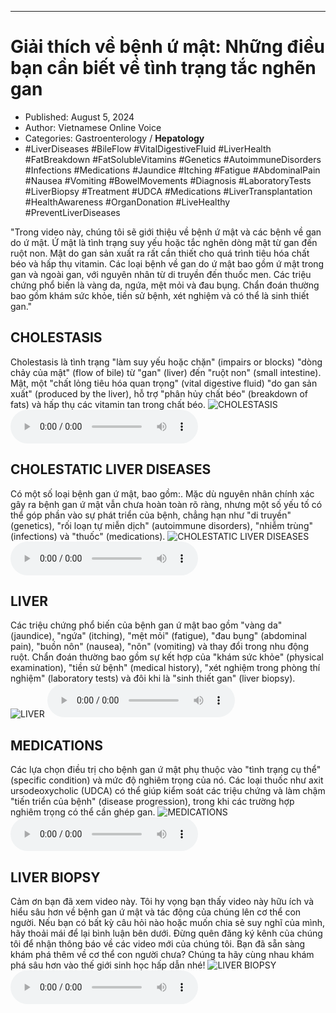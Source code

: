 
---

# Giải thích về bệnh ứ mật: Những điều bạn cần biết về tình trạng tắc nghẽn gan

- Published: August 5, 2024
- Author: Vietnamese Online Voice
- Categories: Gastroenterology / **Hepatology**
- #LiverDiseases #BileFlow #VitalDigestiveFluid #LiverHealth #FatBreakdown #FatSolubleVitamins #Genetics #AutoimmuneDisorders #Infections #Medications #Jaundice #Itching #Fatigue #AbdominalPain #Nausea #Vomiting #BowelMovements #Diagnosis #LaboratoryTests #LiverBiopsy #Treatment #UDCA #Medications #LiverTransplantation #HealthAwareness #OrganDonation #LiveHealthy #PreventLiverDiseases

"Trong video này, chúng tôi sẽ giới thiệu về bệnh ứ mật và các bệnh về gan do ứ mật. Ứ mật là tình trạng suy yếu hoặc tắc nghẽn dòng mật từ gan đến ruột non. Mật do gan sản xuất ra rất cần thiết cho quá trình tiêu hóa chất béo và hấp thụ vitamin. Các loại bệnh về gan do ứ mật bao gồm ứ mật trong gan và ngoài gan, với nguyên nhân từ di truyền đến thuốc men. Các triệu chứng phổ biến là vàng da, ngứa, mệt mỏi và đau bụng. Chẩn đoán thường bao gồm khám sức khỏe, tiền sử bệnh, xét nghiệm và có thể là sinh thiết gan."


## CHOLESTASIS

Cholestasis là tình trạng "làm suy yếu hoặc chặn" (impairs or blocks) "dòng chảy của mật" (flow of bile) từ "gan" (liver) đến "ruột non" (small intestine). Mật, một "chất lỏng tiêu hóa quan trọng" (vital digestive fluid) "do gan sản xuất" (produced by the liver), hỗ trợ "phân hủy chất béo" (breakdown of fats) và hấp thụ các vitamin tan trong chất béo.
![CHOLESTASIS](https://http-archiver-apis-production-80.schnworks.com/storage/images/transitions/2024-08-05/transition-21307766218-Montserrat-ExtraBold-1A237E.jpg)
<audio controls>
    <source src="https://http-archiver-apis-production-80.schnworks.com/storage/storage/audio/file-33587410940.mp3" type="audio/mpeg">
</audio>



## CHOLESTATIC LIVER DISEASES

Có một số loại bệnh gan ứ mật, bao gồm:. Mặc dù nguyên nhân chính xác gây ra bệnh gan ứ mật vẫn chưa hoàn toàn rõ ràng, nhưng một số yếu tố có thể góp phần vào sự phát triển của bệnh, chẳng hạn như "di truyền" (genetics), "rối loạn tự miễn dịch" (autoimmune disorders), "nhiễm trùng" (infections) và "thuốc" (medications).
![CHOLESTATIC LIVER DISEASES](https://http-archiver-apis-production-80.schnworks.com/storage/images/transitions/2024-08-05/transition--16028935692-Montserrat-SemiBold-283593.jpg)
<audio controls>
    <source src="https://http-archiver-apis-production-80.schnworks.com/storage/storage/audio/file-10372491691.mp3" type="audio/mpeg">
</audio>



## LIVER

Các triệu chứng phổ biến của bệnh gan ứ mật bao gồm "vàng da" (jaundice), "ngứa" (itching), "mệt mỏi" (fatigue), "đau bụng" (abdominal pain), "buồn nôn" (nausea), "nôn" (vomiting) và thay đổi trong nhu động ruột. Chẩn đoán thường bao gồm sự kết hợp của "khám sức khỏe" (physical examination), "tiền sử bệnh" (medical history), "xét nghiệm trong phòng thí nghiệm" (laboratory tests) và đôi khi là "sinh thiết gan" (liver biopsy).
![LIVER](https://http-archiver-apis-production-80.schnworks.com/storage/images/transitions/2024-08-05/transition-63560500951-Montserrat-Regular-9C27B0.jpg)
<audio controls>
    <source src="https://http-archiver-apis-production-80.schnworks.com/storage/storage/audio/file-15185798402.mp3" type="audio/mpeg">
</audio>



## MEDICATIONS

Các lựa chọn điều trị cho bệnh gan ứ mật phụ thuộc vào "tình trạng cụ thể" (specific condition) và mức độ nghiêm trọng của nó. Các loại thuốc như axit ursodeoxycholic (UDCA) có thể giúp kiểm soát các triệu chứng và làm chậm "tiến triển của bệnh" (disease progression), trong khi các trường hợp nghiêm trọng có thể cần ghép gan.
![MEDICATIONS](https://http-archiver-apis-production-80.schnworks.com/storage/images/transitions/2024-08-05/transition--13609417690-Montserrat-Medium-7B1FA2.jpg)
<audio controls>
    <source src="https://http-archiver-apis-production-80.schnworks.com/storage/storage/audio/file-5955844343.mp3" type="audio/mpeg">
</audio>



## LIVER BIOPSY

Cảm ơn bạn đã xem video này. Tôi hy vọng bạn thấy video này hữu ích và hiểu sâu hơn về bệnh gan ứ mật và tác động của chúng lên cơ thể con người. Nếu bạn có bất kỳ câu hỏi nào hoặc muốn chia sẻ suy nghĩ của mình, hãy thoải mái để lại bình luận bên dưới. Đừng quên đăng ký kênh của chúng tôi để nhận thông báo về các video mới của chúng tôi. Bạn đã sẵn sàng khám phá thêm về cơ thể con người chưa? Chúng ta hãy cùng nhau khám phá sâu hơn vào thế giới sinh học hấp dẫn nhé!
![LIVER BIOPSY](https://http-archiver-apis-production-80.schnworks.com/storage/images/transitions/2024-08-05/transition--20398979023-Montserrat-Thin-303F9F.jpg)
<audio controls>
    <source src="https://http-archiver-apis-production-80.schnworks.com/storage/storage/audio/file-1790692912.mp3" type="audio/mpeg">
</audio>

